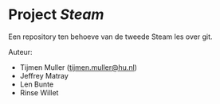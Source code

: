 # Project _Steam_

Een repository ten behoeve van de tweede Steam les over git.

Auteur:
* Tijmen Muller (tijmen.muller@hu.nl)
* Jeffrey Matray
* Len Bunte
* Rinse Willet
